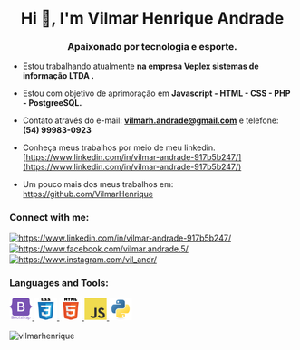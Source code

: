 <h1 align="center">Hi 👋, I'm Vilmar Henrique Andrade</h1>
<h3 align="center">Apaixonado por tecnologia e esporte.</h3>

- Estou trabalhando atualmente **na empresa Veplex sistemas de informação LTDA .**

- Estou com objetivo de aprimoração em **Javascript - HTML - CSS - PHP - PostgreeSQL.**

- Contato através do e-mail: **vilmarh.andrade@gmail.com** e telefone: **(54) 99983-0923**

- Conheça meus trabalhos por meio de meu linkedin. [https://www.linkedin.com/in/vilmar-andrade-917b5b247/](https://www.linkedin.com/in/vilmar-andrade-917b5b247/)

- Um pouco mais dos meus trabalhos em: https://github.com/VilmarHenrique

<h3 align="left">Connect with me:</h3>
<p align="left">
<a href="https://linkedin.com/in/https://www.linkedin.com/in/vilmar-andrade-917b5b247/" target="blank"><img align="center" src="https://raw.githubusercontent.com/rahuldkjain/github-profile-readme-generator/master/src/images/icons/Social/linked-in-alt.svg" alt="https://www.linkedin.com/in/vilmar-andrade-917b5b247/" height="30" width="40" /></a>
<a href="https://fb.com/https://www.facebook.com/vilmar.andrade.5/" target="blank"><img align="center" src="https://raw.githubusercontent.com/rahuldkjain/github-profile-readme-generator/master/src/images/icons/Social/facebook.svg" alt="https://www.facebook.com/vilmar.andrade.5/" height="30" width="40" /></a>
<a href="https://instagram.com/https://www.instagram.com/vil_andr/" target="blank"><img align="center" src="https://raw.githubusercontent.com/rahuldkjain/github-profile-readme-generator/master/src/images/icons/Social/instagram.svg" alt="https://www.instagram.com/vil_andr/" height="30" width="40" /></a>
</p>

<h3 align="left">Languages and Tools:</h3>
<p align="left"> <a href="https://getbootstrap.com" target="_blank" rel="noreferrer"> <img src="https://raw.githubusercontent.com/devicons/devicon/master/icons/bootstrap/bootstrap-plain-wordmark.svg" alt="bootstrap" width="40" height="40"/> </a> <a href="https://www.w3schools.com/css/" target="_blank" rel="noreferrer"> <img src="https://raw.githubusercontent.com/devicons/devicon/master/icons/css3/css3-original-wordmark.svg" alt="css3" width="40" height="40"/> </a> <a href="https://www.w3.org/html/" target="_blank" rel="noreferrer"> <img src="https://raw.githubusercontent.com/devicons/devicon/master/icons/html5/html5-original-wordmark.svg" alt="html5" width="40" height="40"/> </a> <a href="https://developer.mozilla.org/en-US/docs/Web/JavaScript" target="_blank" rel="noreferrer"> <img src="https://raw.githubusercontent.com/devicons/devicon/master/icons/javascript/javascript-original.svg" alt="javascript" width="40" height="40"/> </a> <a href="https://www.python.org" target="_blank" rel="noreferrer"> <img src="https://raw.githubusercontent.com/devicons/devicon/master/icons/python/python-original.svg" alt="python" width="40" height="40"/> </a> </p>

<p><img align="center" src="https://github-readme-stats.vercel.app/api/top-langs?username=vilmarhenrique&show_icons=true&locale=en&layout=compact" alt="vilmarhenrique" /></p>


